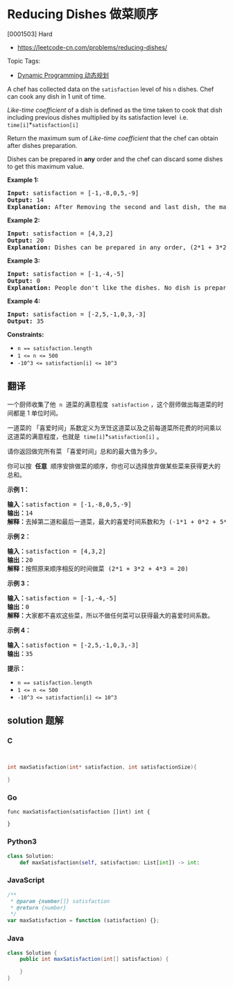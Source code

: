 # Reducing Dishes 做菜顺序

[0001503] Hard

- https://leetcode-cn.com/problems/reducing-dishes/

Topic Tags:

- [Dynamic Programming 动态规划](https://leetcode-cn.com/tag/dynamic-programming/)

A chef has collected data on the `satisfaction` level of his `n` dishes. Chef can cook any dish in 1 unit of time.

*Like-time coefficient* of a dish is defined as the time taken to cook that dish including previous dishes multiplied by its satisfaction level  i.e.  `time[i]`\*`satisfaction[i]`

Return the maximum sum of *Like-time coefficient* that the chef can obtain after dishes preparation.

Dishes can be prepared in **any** order and the chef can discard some dishes to get this maximum value.

**Example 1:**

<pre><strong>Input:</strong> satisfaction = [-1,-8,0,5,-9]
<strong>Output:</strong> 14
<strong>Explanation: </strong>After Removing the second and last dish, the maximum total <em>Like-time coefficient</em> will be equal to (-1*1 + 0*2 + 5*3 = 14). Each dish is prepared in one unit of time.</pre>

**Example 2:**

<pre><strong>Input:</strong> satisfaction = [4,3,2]
<strong>Output:</strong> 20
<strong>Explanation:</strong> Dishes can be prepared in any order, (2*1 + 3*2 + 4*3 = 20)
</pre>

**Example 3:**

<pre><strong>Input:</strong> satisfaction = [-1,-4,-5]
<strong>Output:</strong> 0
<strong>Explanation:</strong> People don't like the dishes. No dish is prepared.
</pre>

**Example 4:**

<pre><strong>Input:</strong> satisfaction = [-2,5,-1,0,3,-3]
<strong>Output:</strong> 35
</pre>

**Constraints:**

- `n == satisfaction.length`
- `1 <= n <= 500`
- `-10^3 <= satisfaction[i] <= 10^3`

## 翻译

一个厨师收集了他  `n`  道菜的满意程度  `satisfaction` ，这个厨师做出每道菜的时间都是 1 单位时间。

一道菜的 「喜爱时间」系数定义为烹饪这道菜以及之前每道菜所花费的时间乘以这道菜的满意程度，也就是  `time[i]`\*`satisfaction[i]` 。

请你返回做完所有菜 「喜爱时间」总和的最大值为多少。

你可以按  **任意**  顺序安排做菜的顺序，你也可以选择放弃做某些菜来获得更大的总和。

**示例 1：**

<pre><strong>输入：</strong>satisfaction = [-1,-8,0,5,-9]
<strong>输出：</strong>14
<strong>解释：</strong>去掉第二道和最后一道菜，最大的喜爱时间系数和为 (-1*1 + 0*2 + 5*3 = 14) 。每道菜都需要花费 1 单位时间完成。</pre>

**示例 2：**

<pre><strong>输入：</strong>satisfaction = [4,3,2]
<strong>输出：</strong>20
<strong>解释：</strong>按照原来顺序相反的时间做菜 (2*1 + 3*2 + 4*3 = 20)
</pre>

**示例 3：**

<pre><strong>输入：</strong>satisfaction = [-1,-4,-5]
<strong>输出：</strong>0
<strong>解释：</strong>大家都不喜欢这些菜，所以不做任何菜可以获得最大的喜爱时间系数。
</pre>

**示例 4：**

<pre><strong>输入：</strong>satisfaction = [-2,5,-1,0,3,-3]
<strong>输出：</strong>35
</pre>

**提示：**

- `n == satisfaction.length`
- `1 <= n <= 500`
- `-10^3 <= satisfaction[i] <= 10^3`

## solution 题解

### C

```c


int maxSatisfaction(int* satisfaction, int satisfactionSize){

}


```

### Go

```golang
func maxSatisfaction(satisfaction []int) int {

}
```

### Python3

```python
class Solution:
    def maxSatisfaction(self, satisfaction: List[int]) -> int:

```

### JavaScript

```javascript
/**
 * @param {number[]} satisfaction
 * @return {number}
 */
var maxSatisfaction = function (satisfaction) {};
```

### Java

```java
class Solution {
    public int maxSatisfaction(int[] satisfaction) {

    }
}
```
